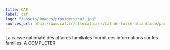 ```yaml
---
title: CAF
label: caf
logo: "/assets/images/providers/caf.jpg"
sources_url: http://www.caf.fr/allocataires/caf-de-loire-atlantique/partenaires/tous-partenaires-calcul-du-quotient-familial-des-caf
---
```


La caisse nationale des affaires familiales fournit des informations sur les familles. A COMPLETER

